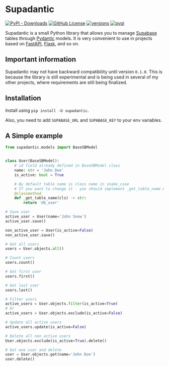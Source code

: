 # Supadantic

[![PyPI - Downloads](https://img.shields.io/pypi/dm/supadantic)](https://github.com/makridenko/supadantic)
[![GitHub License](https://img.shields.io/github/license/makridenko/supadantic)](https://github.com/makridenko/supadantic)
[![versions](https://img.shields.io/pypi/pyversions/supadantic.svg)](https://github.com/makridenko/supadantic)
[![pypi](https://img.shields.io/pypi/v/supadantic.svg)](https://pypi.python.org/pypi/supadantic)

Supadantic is a small Python library that allows you to manage [Supabase](https://supabase.com) tables through [Pydantic](https://github.com/pydantic/pydantic) models. It is very convenient to use in projects based on [FastAPI](https://github.com/tiangolo/fastapi), [Flask](https://github.com/pallets/flask), and so on.


## Important information
Supadantic may not have backward compatibility until version `0.1.0`. This is because the library is still experimental and is being used in several of my other projects, where requirements are still being finalized.


## Installation

Install using `pip install -U supadantic`.

Also, you need to add `SUPABASE_URL` and `SUPABASE_KEY` to your env variables.


## A Simple example

```python
from supadantic.models import BaseSBModel


class User(BaseSBModel):
    # id field already defined in BaseSBModel class
    name: str = 'John Doe'
    is_active: bool = True

    # By default table name is class name in snake_case
    # If you want to change it - you should implement _get_table_name method
    @classmethod
    def _get_table_name(cls) -> str:
        return 'db_user'

# Save user
active_user = User(name='John Snow')
active_user.save()

non_active_user = User(is_active=False)
non_active_user.save()

# Get all users
users = User.objects.all()

# Count users
users.count()

# Get first user
users.first()

# Get last user
users.last()

# Filter users
active_users = User.objects.filter(is_active=True)
# Or
active_users = User.objects.exclude(is_active=False)

# Update all active users
active_users.update(is_active=False)

# Delete all non active users
User.objects.exclude(is_active=True).delete()

# Get one user and delete
user = User.objects.get(name='John Doe')
user.delete()
```
